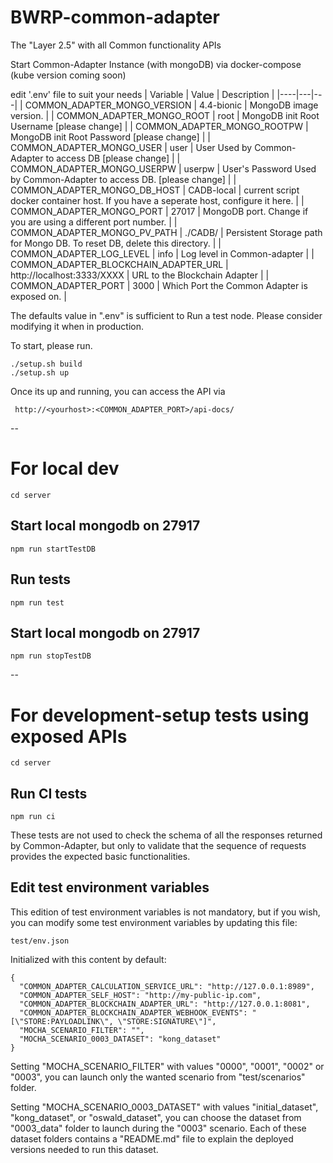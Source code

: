 
# BWRP-common-adapter
The "Layer 2.5" with all Common functionality APIs

Start Common-Adapter Instance (with mongoDB) via docker-compose (kube version coming soon)

 edit '.env' file to suit your needs
   | Variable | Value | Description |
   |----|---|---|
   | COMMON_ADAPTER_MONGO_VERSION | 4.4-bionic | MongoDB image version. |
   | COMMON_ADAPTER_MONGO_ROOT | root | MongoDB init Root Username [please change] |
   | COMMON_ADAPTER_MONGO_ROOTPW | MongoDB init Root Password [please change] |
   | COMMON_ADAPTER_MONGO_USER | user | User Used by Common-Adapter to access DB [please change] |
   | COMMON_ADAPTER_MONGO_USERPW | userpw | User's Password Used by Common-Adapter to access DB. [please change] |
   | COMMON_ADAPTER_MONGO_DB_HOST | CADB-local | current script docker container host. If you have a seperate host, configure it here. |
   | COMMON_ADAPTER_MONGO_PORT | 27017 | MongoDB port. Change if you are using a different port number. |
   | COMMON_ADAPTER_MONGO_PV_PATH | ./CADB/ | Persistent Storage path for Mongo DB. To reset DB, delete this directory. |
   | COMMON_ADAPTER_LOG_LEVEL | info | Log level in Common-adapter |
   | COMMON_ADAPTER_BLOCKCHAIN_ADAPTER_URL | http://localhost:3333/XXXX | URL to the Blockchain Adapter |
   | COMMON_ADAPTER_PORT | 3000 | Which Port the Common Adapter is exposed on. |



The defaults value in ".env" is sufficient to Run a test node. Please consider modifying it when in production.

To start, please run.

    ./setup.sh build
    ./setup.sh up

Once its up and running, you can access the API via

     http://<yourhost>:<COMMON_ADAPTER_PORT>/api-docs/

--

# For local dev

```
cd server
```

## Start local mongodb on 27917

```
npm run startTestDB
```

## Run tests

```
npm run test
```

## Start local mongodb on 27917

```
npm run stopTestDB
```

--

# For development-setup tests using exposed APIs

```
cd server
```

## Run CI tests

```
npm run ci
```
These tests are not used to check the schema of all the responses returned by Common-Adapter, but only to validate that the sequence of requests provides the expected basic functionalities.

## Edit test environment variables

This edition of test environment variables is not mandatory, but if you wish, you can modify some test environment variables by updating this file:
```
test/env.json
```

Initialized with this content by default:
```
{
  "COMMON_ADAPTER_CALCULATION_SERVICE_URL": "http://127.0.0.1:8989",
  "COMMON_ADAPTER_SELF_HOST": "http://my-public-ip.com",
  "COMMON_ADAPTER_BLOCKCHAIN_ADAPTER_URL": "http://127.0.0.1:8081",
  "COMMON_ADAPTER_BLOCKCHAIN_ADAPTER_WEBHOOK_EVENTS": "[\"STORE:PAYLOADLINK\", \"STORE:SIGNATURE\"]",
  "MOCHA_SCENARIO_FILTER": "",
  "MOCHA_SCENARIO_0003_DATASET": "kong_dataset"
}
```

Setting "MOCHA_SCENARIO_FILTER" with values "0000", "0001", "0002" or "0003", you can launch only the wanted scenario from "test/scenarios" folder.

Setting "MOCHA_SCENARIO_0003_DATASET" with values "initial_dataset", "kong_dataset", or "oswald_dataset", you can choose the dataset from "0003_data" folder to launch during the "0003" scenario. Each of these dataset folders contains a "README.md" file to explain the deployed versions needed to run this dataset. 
